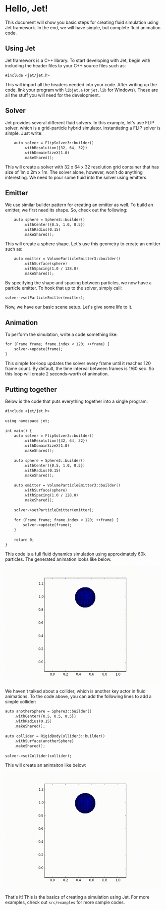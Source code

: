 # Hello, Jet!

This document will show you basic steps for creating fluid simulation using Jet framework. In the end, we will have simple, but complete fluid animation code.

## Using Jet

Jet framework is a C++ library. To start developing with Jet, begin with including the header files to your C++ source files such as:

    #include <jet/jet.h>

This will import all the headers needed into your code. After writing up the code, link your program with `libjet.a` (or `jet.lib` for Windows). These are all the stuff you will need for the development.

## Solver

Jet provides several different fluid solvers. In this example, let's use FLIP solver, which is a grid-particle hybrid simulator. Instantiating a FLIP solver is simple. Just write:

        auto solver = FlipSolver3::builder()
            .withResolution({32, 64, 32})
            .withDomainSizeX(1.0)
            .makeShared();

This will create a solver with 32 x 64 x 32 resolution grid container that has size of 1m x 2m x 1m. The solver alone, however, won't do anything interesting. We need to pour some fluid into the solver using emitters.

## Emitter

We use similar builder pattern for creating an emitter as well. To build an emitter, we first need its shape. So, check out the following:

        auto sphere = Sphere3::builder()
            .withCenter({0.5, 1.0, 0.5})
            .withRadius(0.15)
            .makeShared();

This will create a sphere shape. Let's use this geometry to create an emitter such as:

        auto emitter = VolumeParticleEmitter3::builder()
            .withSurface(sphere)
            .withSpacing(1.0 / 128.0)
            .makeShared();

By specifying the shape and spacing between particles, we now have a particle emitter. To hook that up to the solver, simply call:

    solver->setParticleEmitter(emitter);

Now, we have our basic scene setup. Let's give some life to it.

## Animation

To perform the simulation, write a code something like:

    for (Frame frame; frame.index < 120; ++frame) {
        solver->update(frame);
    }

This simple for-loop updates the solver every frame until it reaches 120 frame count. By default, the time interval between frames is 1/60 sec. So this loop will create 2 seconds-worth of animation.

## Putting together

Below is the code that puts everything together into a single program.

    #include <jet/jet.h>

    using namespace jet;

    int main() {
        auto solver = FlipSolver3::builder()
            .withResolution({32, 64, 32})
            .withDomainSizeX(1.0)
            .makeShared();

        auto sphere = Sphere3::builder()
            .withCenter({0.5, 1.0, 0.5})
            .withRadius(0.15)
            .makeShared();

        auto emitter = VolumeParticleEmitter3::builder()
            .withSurface(sphere)
            .withSpacing(1.0 / 128.0)
            .makeShared();

        solver->setParticleEmitter(emitter);

        for (Frame frame; frame.index < 120; ++frame) {
            solver->update(frame);
        }

        return 0;
    }

This code is a full fluid dynamics simulation using approximately 60k particles. The generated animation looks like below.

![Minimal](img/tutorial/minimal.gif "Minimal")

We haven't talked about a collider, which is another key actor in fluid animations. To the code above, you can add the following lines to add a simple collider:

    auto anotherSphere = Sphere3::builder()
        .withCenter({0.5, 0.5, 0.5})
        .withRadius(0.15)
        .makeShared();

    auto collider = RigidBodyCollider3::builder()
        .withSurface(anotherSphere)
        .makeShared();

    solver->setCollider(collider);

This will create an animaiton like below:

![Minimal2](img/tutorial/minimal2.gif "Minimal2")

That's it! This is the basics of creating a simulation using Jet. For more examples, check out `src/examples` for more sample codes.
